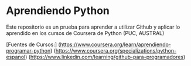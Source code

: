 # Aprendiendo Python 
Este repositorio es un prueba para aprender a utilizar Github y aplicar lo aprendido en los cursos de Coursera de Python (PUC, AUSTRAL)

[Fuentes de Cursos:] (https://www.coursera.org/learn/aprendiendo-programar-python)
                     (https://www.coursera.org/specializations/python-espanol)
                     (https://www.linkedin.com/learning/github-para-programadores)
